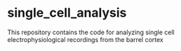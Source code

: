 # single_cell_analysis
This repository contains the code for analyzing single cell electrophysiological recordings from the barrel cortex
